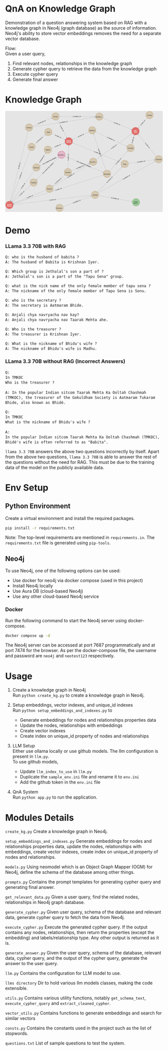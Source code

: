 # QnA on Knowledge Graph
Demonstration of a question answering system based on RAG with a knowledge graph in Neo4j (graph database) as the source of information. Neo4j's ability to store vector embeddings removes the need for a separate vector database.

Flow:  
Given a user query,  
1. Find relevant nodes, relationships in the knowledge graph
2. Generate cypher query to retrieve the data from the knowledge graph
3. Execute cypher query
4. Generate final answer

# Knowledge Graph
![Knowledge Graph](./public/kg.png)

# Demo
### LLama 3.3 70B with RAG 
```
Q: who is the husband of babita ?
A: The husband of Babita is Krishnan Iyer.
```

```
Q: Which group is Jethalal's son a part of ?
A: Jethalal's son is a part of the "Tapu Sena" group.
```

```
Q: what is the nick name of the only female member of tapu sena ?
A: The nickname of the only female member of Tapu Sena is Sonu.
```

```
Q: who is the secretary ?
A: The secretary is Aatmaram Bhide.
```

```
Q: Anjali chya navryacha nav kay?
A: Anjali chya navryacha nav Taarak Mehta ahe.
```

```
Q: Who is the treasurer ?
A: The treasurer is Krishnan Iyer.
```

```
Q: What is the nickname of Bhidu's wife ?
A: The nickname of Bhidu's wife is Madhu.
```

### LLama 3.3 70B without RAG (Incorrect Answers) 
```
Q:
In TMKOC
Who is the treasurer ?

A: In the popular Indian sitcom Taarak Mehta Ka Ooltah Chashmah (TMKOC), the treasurer of the Gokuldham Society is Aatmaram Tukaram Bhide, also known as Bhidé.
```
```
Q: 
In TMKOC
What is the nickname of Bhidu's wife ?

A:
In the popular Indian sitcom Taarak Mehta Ka Ooltah Chashmah (TMKOC), Bhidé's wife is often referred to as "Babita".
```

`llama 3.3 70B` answers the above two questions incorrectly by itself.
Apart from the above two questions, `llama 3.3 70B` is able to answer the rest of the questions without the need for RAG. This must be due to the training data of the model on the publicly available data.

# Env Setup

## Python Environment
Create a virtual environment and install the required packages.

```bash
pip install -r requirements.txt
```
Note: The top-level requirements are mentioned in `requirements.in`. The `requirements.txt` file is generated using `pip-tools`.

## Neo4j
To use Neo4j, one of the following options can be used:
* Use docker for neo4j via docker compose (used in this project)
* Install Neo4j locally
* Use Aura DB (cloud-based Neo4j)
* Use any other cloud-based Neo4j service

### Docker
Run the following command to start the Neo4j server using docker-compose.
```bash
docker compose up -d
```

The Neo4j server can be accessed at port 7687 programmatically and at port 7474 for the browser.
As per the docker-compose file, the username and password are `neo4j` and `neotest123` respectively.

# Usage
1. Create a knowledge graph in Neo4j  
Run `python create_kg.py` to create a knowledge graph in Neo4j.

2. Setup embeddings, vector indexes, and unique_id indexes  
Run `python setup_embeddings_and_indexes.py` to
    * Generate embeddings for nodes and relationships properties data
    * Update the nodes, relationships with embeddings
    * Create vector indexes
    * Create index on unique_id property of nodes and relationships

3. LLM Setup  
Either use ollama locally or use github models. The llm configuration is present in `llm.py`.   
    To use github models,
    * Update `llm_index_to_use` in `llm.py` 
    * Duplicate the `sample_env.ini` file and rename it to `env.ini`
    * Add the github token in the `env.ini` file

4. QnA System  
Run `python app.py` to run the application.



# Modules Details
`create_kg.py`
Create a knowledge graph in Neo4j.

`setup_embeddings_and_indexes.py`
Generate embeddings for nodes and relationships properties data, update the nodes, relationships with embeddings, create vector indexes, create index on unique_id property of nodes and relationships.

`models.py`
Using neomodel which is an Object Graph Mapper (OGM) for Neo4j, define the schema of the database among other things.

`prompts.py`
Contains the prompt templates for generating cypher query and generating final answer.

`get_relevant_data.py`
Given a user query, find the related nodes, relationships in Neo4j graph database.

`generate_cypher.py` 
Given user query, schema of the database and relevant data, generate cypher query to fetch the data from Neo4j.

`execute_cypher.py`
Execute the generated cypher query. If the output contains any nodes, relationships, then return the properties (except the embedding) and labels/relationship type. Any other output is returned as it is.

`generate_answer.py`
Given the user query, schema of the database, relevant data, cypher query, and the output of the cypher query, generate the answer to the user query.

`llm.py`
Contains the configuration for LLM model to use.

`llms directory`
Dir to hold various llm models classes, making the code extensible.

`utils.py`
Contains various utility functions, notably `get_schema_text`, `execute_cypher_query` and `extract_cleaned_cypher`.

`vector_utils.py`
Contains functions to generate embeddings and search for similar vectors

`consts.py`
Contains the constants used in the project such as the list of stopwords.

`questions.txt`
List of sample questions to test the system.






